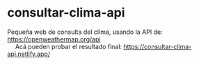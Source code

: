 # consultar-clima-api
Pequeña web de consulta del clima, usando la API de: 
https://openweathermap.org/api  
```  ```
Acá pueden probar el resultado final: https://consultar-clima-api.netlify.app/

